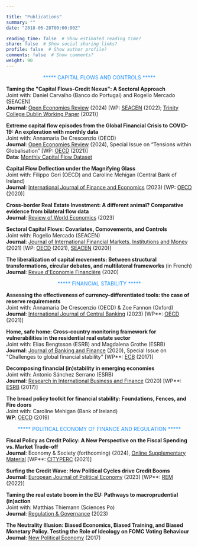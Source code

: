 ```yaml
---

title: "Publications"
summary: ""
date: "2018-06-28T00:00:00Z"

reading_time: false  # Show estimated reading time?
share: false  # Show social sharing links?
profile: false  # Show author profile?
comments: false  # Show comments?
weight: 90
---
```


<p align="center"><span style=color:DodgerBlue>
  ***** CAPITAL FLOWS AND CONTROLS *****  
  </span></p>

**Taming the "Capital Flows-Credit Nexus": A Sectoral Approach**  
Joint with: Daniel Carvalho (Banco do Portugal) and Rogelio Mercado (SEACEN)  
**Journal**: [Open Economies Review](https://link.springer.com/article/10.1007/s11079-024-09762-9?utm_source=rct_congratemailt&utm_medium=email&utm_campaign=nonoa_20240515&utm_content=10.1007/s11079-024-09762-9) (2024) [WP: [SEACEN](https://www.seacen.org/download.php?id=702001-100480) (2022); [Trinity College Dublin Working Paper](https://ideas.repec.org/p/tcd/tcduee/tep0921.html) (2021)]  
  
  **Extreme capital flow episodes from the Global Financial Crisis to COVID-19: An exploration with monthly data**  
Joint with: Annamaria De Crescenzio (OECD)  
**Journal**: [Open Economies Review](https://link.springer.com/article/10.1007/s11079-023-09745-2#Fn4) (2024), Special Issue on “Tensions within Globalisation”  [WP: [OECD](https://www.oecd-ilibrary.org/docserver/d557b9c4-en.pdf?expires=1629023122&id=id&accname=guest&checksum=264FD240A0AADE3F01A64BEAA79D3936) (2021)]  
**Data**: [Monthly Capital Flow Dataset](https://www.oecd.org/daf/inv/investment-policy/OECD-monthly-capital-flow-dataset.xlsx)  

 **Capital Flow Deflection under the Magnifying Glass**  
Joint with: Filippo Gori (OECD) and Caroline Mehigan (Central Bank of Ireland)  
**Journal**: [International Journal of Finance and Economics](https://onlinelibrary.wiley.com/doi/10.1002/ijfe.2847) (2023) [WP: [OECD](https://www.oecd-ilibrary.org/economics/capital-flow-deflection-under-the-magnifying-glass_398180d0-en) (2020)]  

**Cross-border Real Estate Investment: A different animal? Comparative evidence from bilateral flow data**  
**Journal**: [Review of World Economics](https://link.springer.com/article/10.1007/s10290-023-00505-5) (2023)  

  **Sectoral Capital Flows: Covariates, Comovements, and Controls**  
Joint with: Rogelio Mercado (SEACEN)  
**Journal**: [Journal of International Financial Markets, Institutions and Money](https://www.sciencedirect.com/science/article/abs/pii/S1042443121001293) (2021)  [WP: [OECD](https://www.oecd-ilibrary.org/finance-and-investment/analysing-sectoral-capital-flows_ad9e6b1d-en) (2021), [SEACEN](https://www.seacen.org/publications/RePEc/702001-100471-PDF.pdf) (2020)]  
  
 **The liberalization of capital movements: Between structural transformations, circular debates, and multilateral frameworks** (in French)  
 **Journal**: [Revue d'Economie Financière](https://www.cairn.info/revue-d-economie-financiere-2020-1-page-247.htm) (2020)  

  
<p align="center"><span style=color:DodgerBlue>
  ***** FINANCIAL STABILITY *****  
  </span></p>

**Assessing the effectiveness of currency-differentiated tools: the case of reserve requirements**  
Joint with: Annamaria De Crescenzio (OECD) & Zoe Fannon (Oxford)  
**Journal**: [International Journal of Central Banking](https://www.ijcb.org/journal/ijcb23q5a10.pdf) (2023) [WP**: [OECD](https://www.oecd-ilibrary.org/fr/finance-and-investment/assessing-the-effectiveness-of-currency-differentiated-tools_e979a657-en) (2021)]    

**Home, safe home: Cross-country monitoring framework for vulnerabilities in the residential real estate sector**  
Joint with: Elias Bengtsson (ESRB) and Magdalena Grothe (ESRB)  
**Journal**: [Journal of Banking and Finance](https://www.sciencedirect.com/science/article/abs/pii/S0378426617302935?via%3Dihub) (2020), Special Issue on "Challenges to global financial stability" [WP**: [ECB](https://www.ecb.europa.eu/pub/pdf/scpwps/ecb.wp2096.en.pdf) (2017)]    

**Decomposing financial (in)stability in emerging economies**  
Joint with: Antonio Sánchez Serrano (ESRB)  
**Journal**: [Research in International Business and Finance](https://www.sciencedirect.com/science/article/pii/S0275531918309462?dgcid=author#fig0055) (2020) [WP**: [ESRB](https://www.esrb.europa.eu//pub/pdf/wp/esrbwp39.en.pdf) (2017)]  

**The broad policy toolkit for financial stability: Foundations, Fences, and Fire doors**  
Joint with: Caroline Mehigan (Bank of Ireland)  
**WP**: [OECD](https://www.oecd-ilibrary.org/finance-and-investment/the-broad-policy-toolkit-for-financial-stability_9188f06a-en) (2019)   
  
<p align="center"><span style=color:DodgerBlue>
  ***** POLITICAL ECONOMY OF FINANCE AND REGULATION ***** 
  </span></p>

**Fiscal Policy as Credit Policy: A New Perspective on the Fiscal Spending vs. Market Trade-off**  
**Journal**: Economy & Society (forthcoming) (2024), [Online Supplementary Material](https://github.com/aczf099/academic-kickstart3/blob/master/content/home/E%26S%20supplementary%20material.pdf) [WP**: [CITYPERC](https://researchcentres.city.ac.uk/__data/assets/pdf_file/0003/607701/CITYPERC-WPS-2021-04-Lepers.pdf) (2021)]   

**Surfing the Credit Wave: How Political Cycles drive Credit Booms**  
**Journal**: [European Journal of Political Economy](https://www.sciencedirect.com/science/article/abs/pii/S0176268023001003) (2023) [WP**: [REM](https://rem.rc.iseg.ulisboa.pt/wps/pdf/REM_WP_0239_2022.pdf) (2022)]  

  **Taming the real estate boom in the EU: Pathways to macroprudential (in)action**  
Joint with: Matthias Thiemann (Sciences Po)  
**Journal**: [Regulation & Governance](https://onlinelibrary.wiley.com/doi/epdf/10.1111/rego.12529) (2023)  

**The Neutrality Illusion: Biased Economics, Biased Training, and Biased Monetary Policy. Testing the Role of Ideology on FOMC Voting Behaviour**  
**Journal**: [New Political Economy](https://www.tandfonline.com/doi/abs/10.1080/13563467.2017.1332019?journalCode=cnpe20) (2017)  
